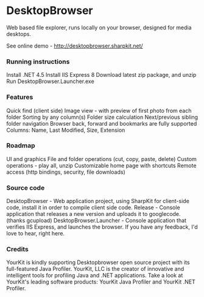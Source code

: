 DesktopBrowser
==============

Web based file explorer, runs locally on your browser, designed for media desktops.

See online demo - http://desktopbrowser.sharpkit.net/

### Running instructions
Install .NET 4.5
Install IIS Express 8
Download latest zip package, and unzip
Run DesktopBrowser.Launcher.exe

### Features
Quick find (client side)
Image view - with preview of first photo from each folder
Sorting by any column(s)
Folder size calculation
Next/previous sibling folder navigation
Browser back, forward and bookmarks are fully supported
Columns: Name, Last Modified, Size, Extension
### Roadmap
UI and graphics
File and folder operations (cut, copy, paste, delete)
Custom operations - play all, unzip
Customizable home page with shortcuts
Remote access (http bindings, security, file downloads)
### Source code
DesktopBrowser - Web application project, using SharpKit for client-side code, install it in order to compile client side code.
Release - Console application that releases a new version and uploads it to googlecode. (thanks gcupload)
DesktopBrowser.Launcher - Console application that verifies IIS Express, and launches the browser.
If you have any feedback, I'd love to hear, right here.

### Credits
YourKit is kindly supporting Desktopbrowser open source project with its full-featured Java Profiler. YourKit, LLC is the creator of innovative and intelligent tools for profiling Java and .NET applications. Take a look at YourKit's leading software products: YourKit Java Profiler and YourKit .NET Profiler.

